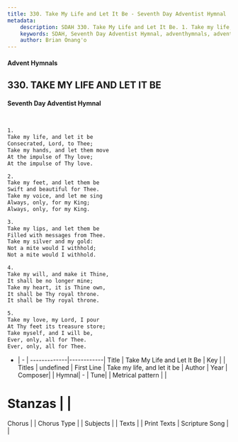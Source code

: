 ```yaml
---
title: 330. Take My Life and Let It Be - Seventh Day Adventist Hymnal
metadata:
    description: SDAH 330. Take My Life and Let It Be. 1. Take my life, and let it be Consecrated, Lord, to Thee; Take my hands, and let them move At the impulse of Thy love; At the impulse of Thy love.
    keywords: SDAH, Seventh Day Adventist Hymnal, adventhymnals, advent hymnals, Take My Life and Let It Be, Take my life, and let it be 
    author: Brian Onang'o
---
```


#### Advent Hymnals
## 330. TAKE MY LIFE AND LET IT BE
#### Seventh Day Adventist Hymnal

```txt


1.
Take my life, and let it be
Consecrated, Lord, to Thee;
Take my hands, and let them move
At the impulse of Thy love;
At the impulse of Thy love.

2.
Take my feet, and let them be
Swift and beautiful for Thee.
Take my voice, and let me sing
Always, only, for my King;
Always, only, for my King.

3.
Take my lips, and let them be
Filled with messages from Thee.
Take my silver and my gold:
Not a mite would I withhold;
Not a mite would I withhold.

4.
Take my will, and make it Thine,
It shall be no longer mine;
Take my heart, it is Thine own,
It shall be Thy royal throne.
It shall be Thy royal throne.

5.
Take my love, my Lord, I pour
At Thy feet its treasure store;
Take myself, and I will be,
Ever, only, all for Thee.
Ever, only, all for Thee.


```

- |   -  |
-------------|------------|
Title | Take My Life and Let It Be |
Key |  |
Titles | undefined |
First Line | Take my life, and let it be |
Author | 
Year | 
Composer|  |
Hymnal|  - |
Tune|  |
Metrical pattern | |
# Stanzas |  |
Chorus |  |
Chorus Type |  |
Subjects |  |
Texts |  |
Print Texts | 
Scripture Song |  |
  
